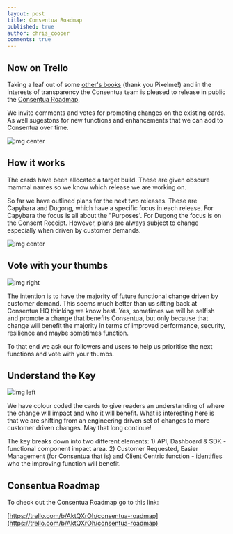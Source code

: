 ```yaml
---
layout: post
title: Consentua Roadmap
published: true
author: chris_cooper
comments: true
---
```


## Now on Trello

Taking a leaf out of some [other's books](https://trello.com/b/bnAC4rtd/pixelme-roadmap) (thank you Pixelme!) and in the interests of transparency the Consentua team is pleased to release in public the [Consentua Roadmap](https://trello.com/b/AktQXrOh/consentua-roadmap).  

We invite comments and votes for promoting changes on the existing cards.   As well sugestons for new functions and  enhancements that we can add to Consentua over time.

<img class="img-center" src="{{ site.baseurl }}/public/post_imgs/2018-05-11-Consentua-Roadmap/Consnetua-trellroadmap.PNG" alt="img center">

## How it works

The cards have been allocated a target build.   These are given obscure mammal names so we know which release we are working on.  

So far we have outlined plans for the next two releases.  These are Capybara and Dugong, which have a specific focus in each release. For Capybara the focus is all about the "Purposes'.   For Dugong the focus is on the Consent Receipt.  However, plans are always subject to change especially when driven by customer demands. 

<img class="img-center" src="{{ site.baseurl }}/public/post_imgs/2018-05-11-Consentua-Roadmap/DugongCapybaraTrello.JPG" alt="img center">

## Vote with your thumbs

<img class="img-right" src="{{ site.baseurl }}/public/post_imgs/2018-05-11-Consentua-Roadmap/thumbs.JPG" alt="img right">

The intention is to have the majority of future functional change driven by customer demand. This seems much better  than us sitting back at Consentua HQ thinking we know best.  Yes, sometimes we will be selfish and promote a change that benefits Consentua, but only because that change will benefit the majority in terms of improved performance, security, resilience and maybe sometimes function.  

To that end we ask our followers and users to help us prioritise the next functions and vote with your thumbs.   


## Understand the Key

<img class="img-left" src="{{ site.baseurl }}/public/post_imgs/2018-05-11-Consentua-Roadmap/Key.JPG" alt="img left">

We have colour coded the cards to give readers an understanding of where the change will impact and who it will benefit.   What is interesting here is that we are shifting from an engineering driven set of changes to more customer driven changes.   May that long continue! 

The key breaks down into two different elements: 1)  API, Dashboard & SDK  - functional component impact area.  2) Customer Requested, Easier Management (for Consentua that is) and Client Centric function - identifies who the improving function will benefit. 


## Consentua Roadmap

To check out the Consentua Roadmap go to this link: 

[https://trello.com/b/AktQXrOh/consentua-roadmap](https://trello.com/b/AktQXrOh/consentua-roadmap)

